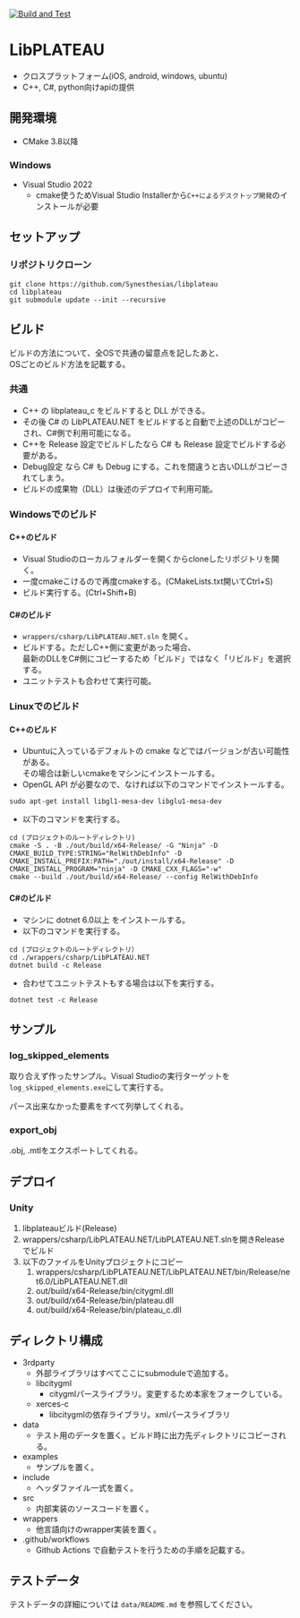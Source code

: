 
[![Build and Test](https://github.com/Synesthesias/libplateau/actions/workflows/build-and-test.yml/badge.svg)](https://github.com/Synesthesias/libplateau/actions/workflows/build-and-test.yml)

# LibPLATEAU

- クロスプラットフォーム(iOS, android, windows, ubuntu)
- C++, C#, python向けapiの提供

## 開発環境
- CMake 3.8以降

### Windows
- Visual Studio 2022
  - cmake使うためVisual Studio Installerから`C++によるデスクトップ開発`のインストールが必要

## セットアップ
### リポジトリクローン
```
git clone https://github.com/Synesthesias/libplateau
cd libplateau
git submodule update --init --recursive
```

## ビルド
ビルドの方法について、全OSで共通の留意点を記したあと、  
OSごとのビルド方法を記載する。

### 共通
- C++ の libplateau_c をビルドすると DLL ができる。
- その後 C# の LibPLATEAU.NET をビルドすると自動で上述のDLLがコピーされ、C#側で利用可能になる。
- C++を Release 設定でビルドしたなら C# も Release 設定でビルドする必要がある。  
- Debug設定 なら C# も Debug にする。これを間違うと古いDLLがコピーされてしまう。
- ビルドの成果物（DLL）は後述のデプロイで利用可能。

### Windowsでのビルド
#### C++のビルド
* Visual Studioのローカルフォルダーを開くからcloneしたリポジトリを開く。
* 一度cmakeこけるので再度cmakeする。(CMakeLists.txt開いてCtrl+S)
* ビルド実行する。(Ctrl+Shift+B)
#### C#のビルド
* ```wrappers/csharp/LibPLATEAU.NET.sln``` を開く。
* ビルドする。ただしC++側に変更があった場合、  
  最新のDLLをC#側にコピーするため「ビルド」ではなく「リビルド」を選択する。
* ユニットテストも合わせて実行可能。

### Linuxでのビルド
#### C++のビルド
* Ubuntuに入っているデフォルトの cmake などではバージョンが古い可能性がある。  
  その場合は新しいcmakeをマシンにインストールする。
* OpenGL API が必要なので、なければ以下のコマンドでインストールする。
```
sudo apt-get install libgl1-mesa-dev libglu1-mesa-dev
```

* 以下のコマンドを実行する。
```
cd (プロジェクトのルートディレクトリ)
cmake -S . -B ./out/build/x64-Release/ -G "Ninja" -D CMAKE_BUILD_TYPE:STRING="RelWithDebInfo" -D CMAKE_INSTALL_PREFIX:PATH="./out/install/x64-Release" -D CMAKE_INSTALL_PROGRAM="ninja" -D CMAKE_CXX_FLAGS="-w"
cmake --build ./out/build/x64-Release/ --config RelWithDebInfo
```
#### C#のビルド
* マシンに dotnet 6.0以上 をインストールする。
* 以下のコマンドを実行する。
```
cd (プロジェクトのルートディレクトリ）
cd ./wrappers/csharp/LibPLATEAU.NET
dotnet build -c Release
```
* 合わせてユニットテストもする場合は以下を実行する。
```
dotnet test -c Release
```

## サンプル
### log_skipped_elements
取り合えず作ったサンプル。Visual Studioの実行ターゲットを`log_skipped_elements.exe`にして実行する。

パース出来なかった要素をすべて列挙してくれる。

### export_obj
.obj, .mtlをエクスポートしてくれる。

## デプロイ
### Unity
1. libplateauビルド(Release)
2. wrappers/csharp/LibPLATEAU.NET/LibPLATEAU.NET.slnを開きReleaseでビルド
3. 以下のファイルをUnityプロジェクトにコピー
   1. wrappers/csharp/LibPLATEAU.NET/LibPLATEAU.NET/bin/Release/net6.0/LibPLATEAU.NET.dll
   2. out/build/x64-Release/bin/citygml.dll
   3. out/build/x64-Release/bin/plateau.dll
   4. out/build/x64-Release/bin/plateau_c.dll

## ディレクトリ構成
- 3rdparty
  - 外部ライブラリはすべてここにsubmoduleで追加する。
  - libcitygml
    - citygmlパースライブラリ。変更するため本家をフォークしている。
  - xerces-c
    - libcitygmlの依存ライブラリ。xmlパースライブラリ
- data
  - テスト用のデータを置く。ビルド時に出力先ディレクトリにコピーされる。
- examples
  - サンプルを置く。
- include
  - ヘッダファイル一式を置く。
- src
  - 内部実装のソースコードを置く。
- wrappers
  - 他言語向けのwrapper実装を置く。
- .github/workflows
  - Github Actions で自動テストを行うための手順を記載する。

## テストデータ
テストデータの詳細については ```data/README.md``` を参照してください。
